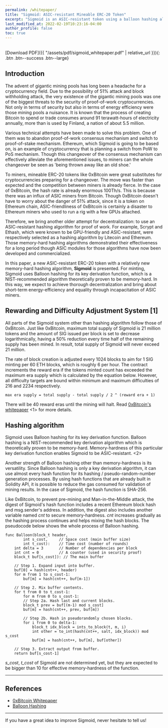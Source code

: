 ```yaml
---
permalink: /whitepaper/
title: "Sigmoid: ASIC-resistant Mineable ERC-20 Token"
excerpt: "Sigmoid is an ASIC-resistant token using a balloon hashing algorithm."
last_modified_at: 2022-02-19T10:23:16-04:00
author_profile: false
toc: true
---
```

<br />
[Download PDF]({{ "/assets/pdf/sigmoid_whitepaper.pdf" | relative_url }}){: .btn .btn--success .btn--large}

## Introduction

The advent of gigantic mining pools has long been a headache for a cryptocurrency field. Due to the possibility of 51\% attack and block withholding attack, the very existence of the gigantic mining pools was one of the biggest threats to the security of proof-of-work cryptocurrencies. Not only in terms of security but also in terms of energy efficiency were those mining pools a nuisance. It is known that the process of creating Bitcoin to spend or trade consumes around 91 terawatt-hours of electricity annually, more than is used by Finland, a nation of about 5.5 million.

Various technical attempts have been made to solve this problem. One of them was to abandon proof-of-work consensus mechanism and switch to proof-of-stake mechanism. Ethereum, which Sigmoid is going to be based on, is an example of cryptocurrency that is planning a switch from PoW to PoS mechanism. Though this changeover of the consensus mechanism can effectively alleviate the aforementioned issues, to miners can the whole changeover be seen as 'being thrown away like an old shoe.'

To miners, mineable ERC-20 tokens like 0xBitcoin were great substitutes for cryptocurrencies preparing for a changeover. The move was faster than expected and the competition between miners is already fierce. In the case of 0xBitcoin, the hash rate is already enormous 100Th/s. This is because there was an influx of ASIC miners from Bitcoin. Though 0xBitcoin doesn't have to worry about the danger of 51\% attack, since it is a token on Ethereum chain, ASIC-friendliness of 0xBitcoin is certainly a disaster to Ethereum miners who used to run a rig with a few GPUs attached.

Therefore, we bring another older attempt for decentralization: to use an ASIC-resistant hashing algorithm for proof of work. For example, Scrypt and Ethash, which were known to be GPU-friendly and ASIC-resistant, were respectively selected as a hashing algorithm by Litecoin and Ethereum. Those memory-hard hashing algorithms demonstrated their effectiveness for a long period though ASIC modules for those algorithms have now been developed and commercialized.

In this paper, a new ASIC-resistant ERC-20 token with a relatively new memory-hard hashing algorithm, **Sigmoid** is presented. For minting, Sigmoid uses Balloon hashing for its key derivation function, which is a NIST-recommended algorithm theoretically proven to be memory-hard. In this way, we expect to achieve thorough decentralization and bring about short-term energy-efficiency and equality through incapacitation of ASIC miners.

## Rewarding and Difficulty Adjustment System [1]

All parts of the Sigmoid system other than hashing algorithm follow those of 0xBitcoin. Just like 0xBitcoin, maximum total supply of Sigmoid is 21 million tokens and the amount of SIG issued per block is set to decrease logarithmically, having a 50\% reduction every time half of the remaining supply has been mined. In result, total supply of Sigmoid will never exceed 21 million.

The rate of block creation is adjusted every 1024 blocks to aim for 1 SIG minting per 60 ETH blocks, which is roughly 6 per hour. The contract increments the reward era if the tokens minted count has exceeded the maximum era supply which is calculated by the equation below. However, all difficulty targets are bound within minimum and maximum difficulties of 216 and 2234 respectively.

    max era supply = total supply - total supply / 2 ^ (reward era + 1)

There will be 40 reward eras until the mining will halt. Read [0xBitcoin's whitepaper](https://github.com/0xbitcoin/white-paper-v2) <1> for more details.

## Hashing algorithm

Sigmoid uses Balloon hashing for its key derivation function. Balloon hashing is a NIST-recommended key derivation algorithm which is theoretically proven to be memory-hard. Memory-hardness of this particular key derivation function enables Sigmoid to be ASIC-resistant. <2>

Another strength of Balloon hashing other than memory-hardness is its versatility. Since Balloon hashing is only a key derivation algorithm, it can use almost every hash function for its hashing / pseudo-random-number generation processes. By using hash functions that are already built in Solidity API, it is possible to reduce the gas consumed for validation of mining results. In the case of Sigmoid, the hash function is SHA-256.

Like 0xBitcoin, to prevent pre-mining and Man-in-the-Middle attack, the digest of Sigmoid's hash function includes a recent Ethereum block hash and msg.sender's address. In addition, the digest also includes another variable named *cnt* to secure memory-hardness. *cnt* increases gradually as the hashing process continues and helps mixing the hash blocks. The pseudocode below shows the whole process of Balloon hashing. 

```
func Balloon(block_t header,
        int s_cost,     // Space cost (main buffer size)
        int t_cost):    // Time cost (number of rounds)
    int delta = 3       // Number of dependencies per block
    int cnt = 0         // A counter (used in security proof)
    block_t buf[s_cost]): // The main buffer

    // Step 1. Expand input into buffer.
    buf[0] = hash(cnt++, header)
    for m from 1 to s_cost-1:
        buf[m] = hash(cnt++, buf[m-1])

    // Step 2. Mix buffer contents.
    for t from 0 to t_cost-1:
        for m from 0 to s_cost-1:
        // Step 2a. Hash last and current blocks.
        block_t prev = buf[(m-1) mod s_cost]
        buf[m] = hash(cnt++, prev, buf[m])

        // Step 2b. Hash in pseudorandomly chosen blocks.
        for i from 0 to delta-1:
            block_t idx_block = ints_to_block(t, m, i)
            int other = to_int(hash(cnt++, salt, idx_block)) mod s_cost
            buf[m] = hash(cnt++, buf[m], buf[other])

    // Step 3. Extract output from buffer.
    return buf[s_cost-1]
```

*s_cost*, *t_cost* of Sigmoid are not determined yet, but they are expected to be bigger than 10 for effective memory-hardness of the function.

---

## References

- [0xBitcoin Whitepaper](https://github.com/0xbitcoin/white-paper-v2)
- [Balloon Hashing](https://eprint.iacr.org/2016/027.pdf)

---

If you have a great idea to improve Sigmoid, never hesitate to tell us!
